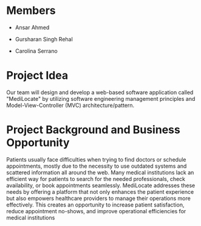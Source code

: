 # **Members**

* Ansar Ahmed

* Gursharan Singh Rehal

* Carolina Serrano

# **Project Idea**

Our team will design and develop a web-based software application called "MediLocate" by utilizing software engineering management principles and Model-View-Controller (MVC) architecture/pattern.

# **Project Background and Business Opportunity**

Patients usually face difficulties when trying to find doctors or schedule appointments, mostly due to the necessity to use outdated systems and scattered information all around the web. Many medical institutions lack an efficient way for patients to search for the needed professionals, check availability, or book appointments seamlessly. MediLocate addresses these needs by offering a platform that not only enhances the patient experience but also empowers healthcare providers to manage their operations more effectively. This creates an opportunity to increase patient satisfaction, reduce appointment no-shows, and improve operational efficiencies for medical institutions
